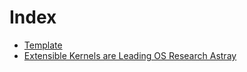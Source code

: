 # Index

- [Template](template.html)
- [Extensible Kernels are Leading OS Research Astray](astray.html)
